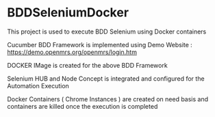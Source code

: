 # BDDSeleniumDocker
This project is used to execute BDD Selenium using  Docker containers

Cucumber BDD Framework is implemented using Demo Website : https://demo.openmrs.org/openmrs/login.htm


DOCKER IMage is created for the above BDD Framework


Selenium HUB and Node Concept is integrated and configured for the Automation Execution



Docker Containers ( Chrome Instances )  are created on need basis and containers are killed once the execution is completed 


